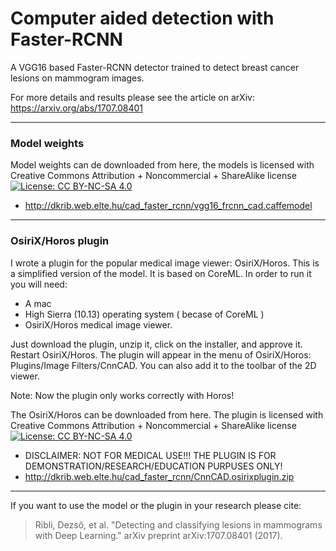 # Computer aided detection with Faster-RCNN


A VGG16 based Faster-RCNN detector trained to detect breast cancer lesions on mammogram images.

For more details and results please see the article on arXiv: https://arxiv.org/abs/1707.08401

---

### Model weights

Model weights can de downloaded from here, the models is licensed with Creative Commons Attribution + Noncommercial + ShareAlike license [![License: CC BY-NC-SA 4.0](https://img.shields.io/badge/License-CC%20BY--NC--SA%204.0-lightgrey.svg)](https://creativecommons.org/licenses/by-nc-sa/4.0/)
- http://dkrib.web.elte.hu/cad_faster_rcnn/vgg16_frcnn_cad.caffemodel


---

### OsiriX/Horos plugin

I wrote a plugin for the popular medical image viewer: OsiriX/Horos. This is a simplified version of the model. It is based on CoreML. In order to run it you will need:
- A mac
- High Sierra (10.13) operating system ( becase of CoreML )
- OsiriX/Horos medical image viewer.

Just download the plugin, unzip it, click on the installer, and approve it. Restart OsiriX/Horos. The plugin will appear in the menu of OsiriX/Horos: Plugins/Image Filters/CnnCAD. You can also add it to the toolbar of the 2D viewer.

Note: Now the plugin only works correctly with Horos!

The OsiriX/Horos can be downloaded from here.  The plugin is licensed with Creative Commons Attribution + Noncommercial + ShareAlike license [![License: CC BY-NC-SA 4.0](https://img.shields.io/badge/License-CC%20BY--NC--SA%204.0-lightgrey.svg)](https://creativecommons.org/licenses/by-nc-sa/4.0/)
- DISCLAIMER: NOT FOR MEDICAL USE!!! THE PLUGIN IS FOR DEMONSTRATION/RESEARCH/EDUCATION PURPUSES ONLY!
- http://dkrib.web.elte.hu/cad_faster_rcnn/CnnCAD.osirixplugin.zip



---

If you want to use the model or the plugin in your research please cite:
> Ribli, Dezső, et al. "Detecting and classifying lesions in mammograms with Deep Learning." arXiv preprint arXiv:1707.08401 (2017).
